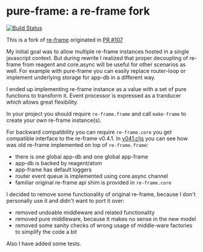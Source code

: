 # pure-frame: a re-frame fork

[![Build Status](https://travis-ci.org/darwin/re-frame.svg)](https://travis-ci.org/darwin/re-frame)

This is a fork of [re-frame](https://github.com/Day8/re-frame) originated in [PR #107](https://github.com/Day8/re-frame/pull/107)

My initial goal was to allow multiple re-frame instances hosted in a single javascript context.
But during rewrite I realized that proper decoupling of re-frame from reagent and core.async will be useful
for other scenarios as well. For example with pure-frame you can easily replace router-loop or
implement underlying storage for app-db in a different way.

I ended up implementing re-frame instance as a value with a set of pure functions to transform it. Event processor
is expressed as a tranducer which allows great flexibility.

In your project you should require `re-frame.frame` and call `make-frame` to create your own re-frame instance(s).

For backward compatibility you can require `re-frame.core` you get compatible interface to the re-frame v0.4.1.
In [v041.cljs](https://github.com/darwin/re-frame/blob/master/src/re_frame/v041.cljs) you can see how was old re-frame implemented on top of `re-frame.frame`:

* there is one global app-db and one global app-frame
* app-db is backed by reagent/atom
* app-frame has default loggers
* router event queue is implemented using core.async channel
* familiar original re-frame api shim is provided in `re-frame.core`

I decided to remove some functionality of original re-frame, because I don't personally use it and didn't want to
port it over:

* removed undoable middleware and related functionality
* removed pure middleware, because it makes no sense in the new model
* removed some sanity checks of wrong usage of middle-ware factories to simplify the code a bit

Also I have added some tests.
